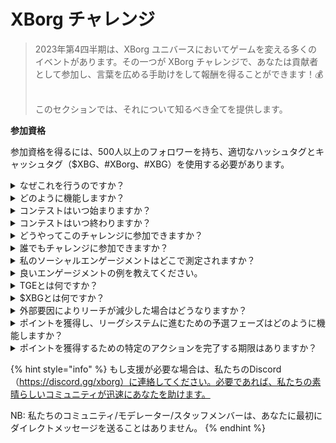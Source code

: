 # XBorg チャレンジ

> 2023年第4四半期は、XBorg ユニバースにおいてゲームを変える多くのイベントがあります。その一つが XBorg チャレンジで、あなたは貢献者として参加し、言葉を広める手助けをして報酬を得ることができます！💰
>
> \
> このセクションでは、それについて知るべき全てを提供します。



**参加資格**

参加資格を得るには、500人以上のフォロワーを持ち、適切なハッシュタグとキャッシュタグ（$XBG、#XBorg、#XBG）を使用する必要があります。

<details>

<summary>なぜこれを行うのですか？</summary>

私たちの目的は、XBorgについての認識を高めるとともに、素晴らしいコミュニティ、製品、トークンを紹介することです。コンテストを開催することは、楽しく協力的な体験を促進するために選んだ方法です。

</details>

<details>

<summary>どのように機能しますか？</summary>

[ルール](rules.md)に従い、ベストプラクティス（ベストプラクティスへのリンク）に従って積極的に参加します。あなたのエンゲージメントの影響に基づいてポイントが積み上がり、それを巧みに達成するほど、あなたとあなたのリーグが得られる報酬は大きくなります。

</details>

<details>

<summary>コンテストはいつ始まりますか？</summary>

2023年10月1日。

</details>

<details>

<summary>コンテストはいつ終わりますか？</summary>

コンテストはトークン生成イベント（[TGE](./#what-is-a-tge)）の2週間後に終了します。具体的な日付は後ほど通知されます。

</details>

<details>

<summary>どうやってこのチャレンジに参加できますか？</summary>

500人以上のTwitterフォロワーを持つ要件を満たした場合、LunarCrushでのあなたの日々のXBorgインフルエンサーエンゲージメントランクに基づいてポイントが割り当てられます。正確な認識のために、ツイートには#XBorg、$XBG、または#XBGを含めてください。

</details>

<details>

<summary>誰でもチャレンジに参加できますか？</summary>

チャレンジは誰にでも開かれていますが、500人以上のTwitterフォロワーがいないとポイントはカウントされません。

</details>

<details>

<summary>私のソーシャルエンゲージメントはどこで測定されますか？</summary>

LunarCrushはTwitterから直接データを取得し、この情報を抽出して分析します。そのため、私たちはTwitter上でのあなたのエンゲージメントのみを測定に焦点を当てています。他のソーシャルプラットフォーム上でのエンゲージメントは考慮されないことに注意してください。さらなる洞察については、[https://lunarcrush.com/faq](https://lunarcrush.com/faq)をご覧ください。

</details>

<details>

<summary>良いエンゲージメントの例を教えてください。</summary>

効果的なエンゲージメントには、ハッシュタグ、キャッシュタグ、絵文字を使用した魅力的なコンテンツの作成が含まれます。さらなるガイダンスについては、包括的なベストプラクティスガイドを参照してください：{LINK}

</details>

<details>

<summary>TGEとは何ですか？</summary>

TGEは「Token Generation Event」（トークン生成イベント）の略で、主にブロックチェーンと暗号通貨のセクターで使用される用語です。

**TGE中に何が起こりますか？**

TGEには、新しい暗号通貨またはトークンの作成と初期参加者への配布が含まれます。通常、新しいプロジェクトのための資金を調達するためです。このプロセスには、発行会社または組織が初期の支持者や投資家に一定数のトークンを割り当てることが含まれます。

**TGEはICOとどう違いますか？**

TGEとICO（Initial Coin Offering）は、トークンを使用した資金調達の方法ですが、用語は時々交換可能に使用されます。しかし、業界のインサイダーはしばしば「TGE」を好むことがあります。それは、トークンの「提供」や販売の側面よりも、トークンの生成と配布を強調するからです。

</details>

<details>

<summary>$XBGとは何ですか？</summary>

[$XBG](../../06-or-token/xbg.md)は、XBorgプロジェクトに関連するデジタルトークンです。

</details>

<details>

<summary>外部要因によりリーチが減少した場合はどうなりますか？</summary>

エンゲージメントを維持または増加させない場合、あなたのインフルエンサーランクは低下し、それによって日々のポイントが減少します。ただし、すでに獲得したポイントは失われません。

</details>

<details>

<summary>ポイントを獲得し、リーグシステムに進むための予選フェーズはどのように機能しますか？</summary>

予選フェーズ中、参加者は日々のポイントを集め、リーダーボードのランクを上げます。予選フェーズ1と予選フェーズ2の最終ランキングのスナップショットを保持します。その後、参加者の総数と集団目標の成功に基づいて、様々なリーグでのスロットが利用可能になります。各予選フェーズの最高パフォーマーは、そのスキルレベルに基づいて最も適したリーグへの招待を受けます。

これらのリーグを通じて、初回シーズンが始まり、見逃せない報酬がもたらされます。これがゲームの真の開始を告げるものです。莫大な報酬を超えて、予選フェーズを通じて多くの人々にとって最優先の目標となるべきです。

</details>

<details>

<summary>ポイントを獲得するための特定のアクションを完了する期限はありますか？</summary>

はい、ゲームのステージに基づいてポイントを獲得するための期限があります。2つの予選フェーズがあり、その後に[リーグ](scoring/leagues.md)が開始されます。各フェーズ中、参加者は最後まで最大のポイントを蓄積し、[リーダーボード](scoring/leaderboard.md)上での位置を確保する時間があります。リーグが開始されると、ゲームはシーズナルベースで運営されます。

さらに、ポイントは毎日獲得され、データは毎晩午前0時（UTC）前に[LunarCrush](scoring/lunarcrush.md)APIから抽出され、ポイントを計算するために使用されます。技術的な責任により、一部のデータは[リーダーボード](scoring/leaderboard.md)に反映されるまでに最大48時間かかることがあります。

</details>

{% hint style="info" %}
もし支援が必要な場合は、私たちのDiscord（https://discord.gg/xborg）に連絡してください。必要であれば、私たちの素晴らしいコミュニティが迅速にあなたを助けます。

NB: 私たちのコミュニティ/モデレーター/スタッフメンバーは、あなたに最初にダイレクトメッセージを送ることはありません。
{% endhint %}